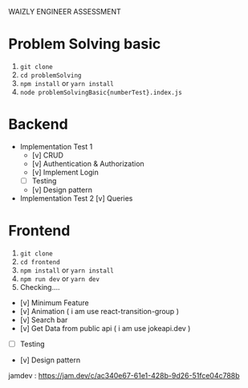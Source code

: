 WAIZLY ENGINEER ASSESSMENT

# Problem Solving basic

1. `git clone`
2. `cd problemSolving`
3. `npm install` or `yarn install`
4. `node problemSolvingBasic{numberTest}.index.js`


# Backend

- Implementation Test 1
    - [v] CRUD
    - [v] Authentication & Authorization
    - [v] Implement Login
    - [ ] Testing
    - [v] Design pattern    
- Implementation Test 2 
    [v] Queries

# Frontend
1. `git clone`
2. `cd frontend`
3. `npm install` or `yarn install`
4. `npm run dev` or `yarn dev`
5. Checking....

- [v] Minimum Feature
- [v] Animation ( i am use react-transition-group )
- [v] Search bar
- [v] Get Data from public api ( i am use jokeapi.dev )
- [ ] Testing
- [v] Design pattern

jamdev : https://jam.dev/c/ac340e67-61e1-428b-9d26-51fce04c788b

